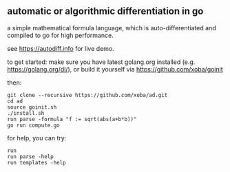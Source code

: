 automatic or algorithmic differentiation in go
----------------------------------------------

a simple mathematical formula language, which is auto-differentiated
and compiled to go for high performance.

see https://autodiff.info for live demo.

to get started: make sure you have latest golang.org installed
(e.g. https://golang.org/dl/), or build it yourself via
https://github.com/xoba/goinit

then:

    git clone --recursive https://github.com/xoba/ad.git
    cd ad
    source goinit.sh
    ./install.sh
    run parse -formula "f := sqrt(abs(a+b*b))"
    go run compute.go

for help, you can try:

    run
    run parse -help
    run templates -help

